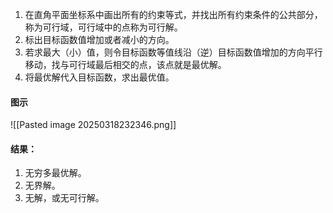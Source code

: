1. 在直角平面坐标系中画出所有的约束等式，并找出所有约束条件的公共部分，称为可行域，可行域中的点称为可行解。
2. 标出目标函数值增加或者减小的方向。
3. 若求最大（小）值，则令目标函数等值线沿（逆）目标函数值增加的方向平行移动，找与可行域最后相交的点，该点就是最优解。
4. 将最优解代入目标函数，求出最优值。
#### 图示
![[Pasted image 20250318232346.png]]
#### 结果：
1. 无穷多最优解。
2. 无界解。
3. 无解，或无可行解。